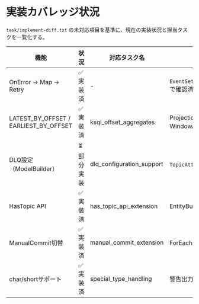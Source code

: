 # 実装カバレッジ状況

`task/implement-diff.txt` の未対応項目を基準に、現在の実装状況と担当タスクを一覧化する。

| 機能 | 状況 | 対応タスク名 | 備考 |
|---|---|---|---|
| OnError → Map → Retry | ✅ 実装済 | - | `EventSetErrorHandlingExtensions.cs` で確認済 |
| LATEST_BY_OFFSET / EARLIEST_BY_OFFSET | ✅ 実装済 | ksql_offset_aggregates | ProjectionBuilder, WindowAggregatedEntitySet 対応 |
| DLQ設定（ModelBuilder） | ⏳ 部分実装 | dlq_configuration_support | `TopicAttribute` 定義はある |
| HasTopic API | ✅ 実装済 | has_topic_api_extension | EntityBuilderTopicExtensions|
| ManualCommit切替 | ✅ 実装済 | manual_commit_extension | ForEachAsync型分岐対応 |
| char/shortサポート | ✅ 実装済 | special_type_handling | 警告出力とint変換対応 |
